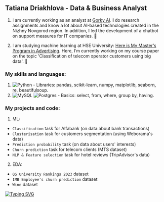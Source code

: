 ## Tatiana Driakhlova - Data & Business Analyst

1) I am currently working as an analyst at [Gorky AI](https://gorky.ai/). I do research assignments and know a lot about AI-based technologies created in the Nizhny Novgorod region. In addition, I led the development of a chatbot on support measures for IT companies. 🤖

2) I am studying machine learning at HSE University: [Here is My Master's Program in Advertising](https://www.hse.ru/en/ma/bigcomm/). Here, I’m currently working on my course paper on the topic 'Classification of telecom operator customers using big data'. 🧠


### My skills and languages:
1. ![Python](https://img.shields.io/badge/python-3670A0?style=for-the-badge&logo=python&logoColor=ffdd54) - Libraries: pandas, scikit-learn, numpy, matplotlib, seaborn, re, beautifulsoup.
2. ![MySQL](https://img.shields.io/badge/mysql-%2300f.svg?style=for-the-badge&logo=mysql&logoColor=white) ![Postgres](https://img.shields.io/badge/postgres-%23316192.svg?style=for-the-badge&logo=postgresql&logoColor=white) - Basics:  select, from, where, group by, having.


### My projects and code:
1. ML: 
* `Classification` task for Alfabank (on data about bank transactions)
* `Clusterisation` task for customers segmentation (using Weborama's data)
* `Prediction probability` task (on data about users' interests)
* `Churn prediction` task for telecom clients (MTS dataset)
* `NLP & Feature selection` task for hotel reviews (TripAdvisor's data)
2. EDA: 
* `QS University Rankings 2023` dataset
* `IMB Employee's churn prediction` dataset
* `Wine` dataset


[![Typing SVG](https://readme-typing-svg.demolab.com/?lines=Last+update:+22+June+2023;Next+update:+1+September+2023)](https://git.io/typing-svg)
